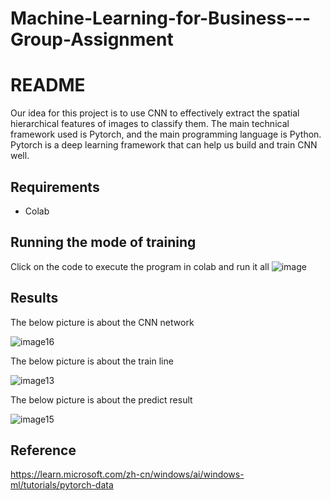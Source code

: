 # Machine-Learning-for-Business---Group-Assignment
# README
Our idea for this project is to use CNN to effectively extract the spatial hierarchical features of images to classify them. The main technical framework used is Pytorch, and the main programming language is Python. Pytorch is a deep learning framework that can help us build and train CNN well.

## Requirements

- Colab

## Running the mode of training

Click on the code to execute the program in colab and run it all
![image](https://github.com/user-attachments/assets/4c3858f1-ec30-4474-9e11-29600989efe5)

## Results

 The below picture is about the CNN network
 
![image16](https://github.com/user-attachments/assets/ced89a80-0b36-4ef8-80af-797c23939db1)

 The below picture is about the train line
 
 ![image13](https://github.com/user-attachments/assets/64f10423-7588-4ec1-bf60-ec9a860bfdd9)

 The below picture is about the predict result
 
 ![image15](https://github.com/user-attachments/assets/bc2a4087-d63b-47f2-ac1f-ae05b787e9c7)

## Reference

https://learn.microsoft.com/zh-cn/windows/ai/windows-ml/tutorials/pytorch-data
